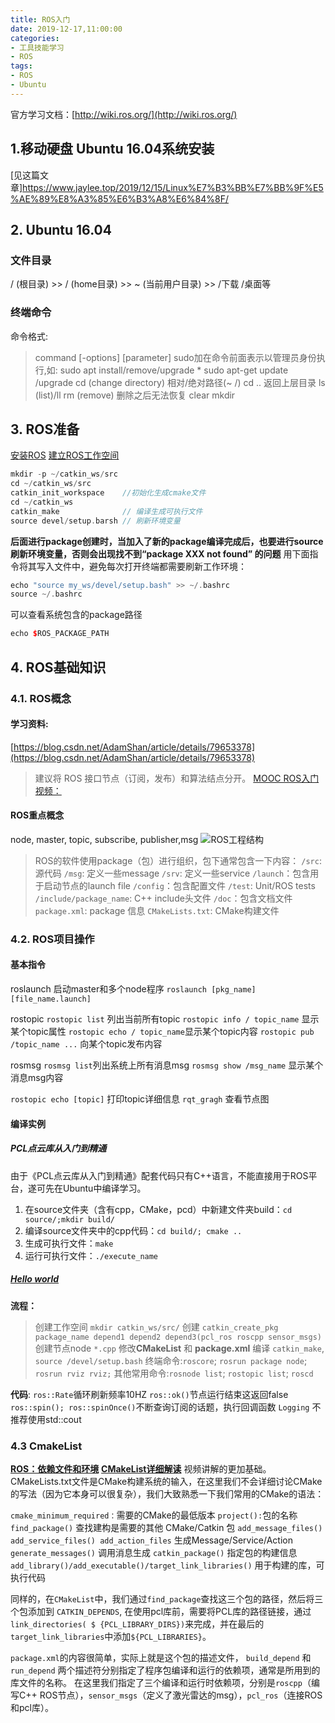 ```yaml
---
title: ROS入门
date: 2019-12-17,11:00:00
categories: 
- 工具技能学习
- ROS
tags:
- ROS
- Ubuntu
---
```

官方学习文档：[http://wiki.ros.org/](http://wiki.ros.org/)

## 1.移动硬盘 Ubuntu 16.04系统安装

[见这篇文章]https://www.jaylee.top/2019/12/15/Linux%E7%B3%BB%E7%BB%9F%E5%AE%89%E8%A3%85%E6%B3%A8%E6%84%8F/

## 2. Ubuntu 16.04

### 文件目录

/ (根目录) >> / (home目录) >> ~ (当前用户目录) >> /下载 /桌面等

### 终端命令

命令格式:
>command  [-options]  [parameter] 
    sudo加在命令前面表示以管理员身份执行,如:
    sudo apt install/remove/upgrade *
    sudo apt-get update /upgrade
    cd (change directory) 相对/绝对路径(~ /)      cd .. 返回上层目录
    ls (list)/ll
    rm (remove)  删除之后无法恢复
    clear
    mkdir

## 3. ROS准备

[安装ROS](http://wiki.ros.org/kinetic/Installation/Ubuntu)
[建立ROS工作空间](https://www.cnblogs.com/huangjianxin/p/6347416.html)

```C++
mkdir -p ~/catkin_ws/src
cd ~/catkin_ws/src
catkin_init_workspace    //初始化生成cmake文件
cd ~/catkin_ws
catkin_make              // 编译生成可执行文件
source devel/setup.barsh // 刷新环境变量
```

**后面进行package创建时，当加入了新的package编译完成后，也要进行source刷新环境变量，否则会出现找不到“package XXX not found” 的问题**
用下面指令将其写入文件中，避免每次打开终端都需要刷新工作环境：

```C++
echo "source my_ws/devel/setup.bash" >> ~/.bashrc
source ~/.bashrc
```

可以查看系统包含的package路径

```C++
echo $ROS_PACKAGE_PATH
```

## 4. ROS基础知识
### 4.1. ROS概念

#### **学习资料**:

 [https://blog.csdn.net/AdamShan/article/details/79653378](https://blog.csdn.net/AdamShan/article/details/79653378)  
  >建议将 ROS 接口节点（订阅，发布）和算法结点分开。
  [MOOC ROS入门视频：](https://www.bilibili.com/video/av24585414/?p=5)

#### **ROS重点概念**

  node, master, topic, subscribe, publisher,msg
 ![ROS工程结构](https://img-blog.csdnimg.cn/20190424195935783.png?x-oss-process=image/watermark,type_ZmFuZ3poZW5naGVpdGk,shadow_5,text_aHR0cHM6Ly9ibG9nLmNzZG4ubmV0L3dlaXhpbl80MTc5NDczMw==,size_5,color_FFFFFF,t_20)

> ROS的软件使用package（包）进行组织，包下通常包含一下内容：
`/src`: 源代码
`/msg`: 定义一些message
`/srv`: 定义一些service
`/launch`：包含用于启动节点的launch file
`/config`：包含配置文件
`/test`: Unit/ROS tests
`/include/package_name`: C++ include头文件
`/doc`：包含文档文件
`package.xml`: package 信息
`CMakeLists.txt`: CMake构建文件

### 4.2. ROS项目操作

#### 基本指令

 roslaunch 启动master和多个node程序
 `roslaunch [pkg_name] [file_name.launch]`

rostopic
`rostopic list` 列出当前所有topic
 `rostopic info / topic_name` 显示某个topic属性
 `rostopic echo / topic_name`显示某个topic内容
 `rostopic pub /topic_name ...` 向某个topic发布内容

rosmsg
`rosmsg list`列出系统上所有消息msg
`rosmsg show /msg_name` 显示某个消息msg内容

`rostopic echo [topic]` 打印topic详细信息
`rqt_gragh` 查看节点图

#### **编译实例**

##### PCL点云库从入门到精通

由于《PCL点云库从入门到精通》配套代码只有C++语言，不能直接用于ROS平台，遂可先在Ubuntu中编译学习。

 1. 在source文件夹（含有cpp，CMake，pcd）中新建文件夹build：`cd source/;mkdir build/`
 2. 编译source文件夹中的cpp代码：`cd build/; cmake ..`
 3. 生成可执行文件：`make`
 4. 运行可执行文件：`./execute_name`

##### [Hello world](https://blog.csdn.net/AdamShan/article/details/79882668)

**流程：**
> 创建工作空间 `mkdir catkin_ws/src/`
创建 `catkin_create_pkg package_name depend1 depend2 depend3(pcl_ros roscpp sensor_msgs)`
创建节点node  `*.cpp`
修改**CMakeList** 和 **package.xml**
编译 `catkin_make`, `source /devel/setup.bash`
终端命令:`roscore`; `rosrun package node`; `rosrun rviz rviz;`
其他常用命令:`rosnode list`; `rostopic list`; `roscd`

**代码**:
 `ros::Rate`循环刷新频率10HZ
 `ros::ok()`节点运行结束这返回false
 `ros::spin(); ros::spinOnce()`不断查询订阅的话题，执行回调函数
 `Logging` 不推荐使用std::cout

### 4.3 CmakeList

 [**ROS：依赖文件和环境**](https://blog.csdn.net/AdamShan/article/details/82901295)
  [**CMakeList详细解读**](https://www.cnblogs.com/Jessica-jie/p/6520481.html)
 视频讲解的更加基础。
 CMakeLists.txt文件是CMake构建系统的输入，在这里我们不会详细讨论CMake的写法（因为它本身可以很复杂），我们大致熟悉一下我们常用的CMake的语法：

`cmake_minimum_required：`需要的CMake的最低版本
`project():`包的名称
`find_package()` 查找建构是需要的其他 CMake/Catkin 包
`add_message_files() add_service_files() add_action_files` 生成Message/Service/Action
`generate_messages()` 调用消息生成
`catkin_package()` 指定包的构建信息
`add_library()/add_executable()/target_link_libraries()` 用于构建的库，可执行代码

同样的，在`CMakeList`中，我们通过`find_package`查找这三个包的路径，然后将三个包添加到 `CATKIN_DEPENDS`, 在使用pcl库前，需要将PCL库的路径链接，通过`link_directories( $ {PCL_LIBRARY_DIRS})`来完成，并在最后的`target_link_libraries`中添加`${PCL_LIBRARIES}`。

 `package.xml`的内容很简单，实际上就是这个包的描述文件， `build_depend` 和 `run_depend` 两个描述符分别指定了程序包编译和运行的依赖项，通常是所用到的库文件的名称。 在这里我们指定了三个编译和运行时依赖项，分别是`roscpp`（编写C++ ROS节点），`sensor_msgs`（定义了激光雷达的msg），`pcl_ros`（连接ROS和pcl库）。
